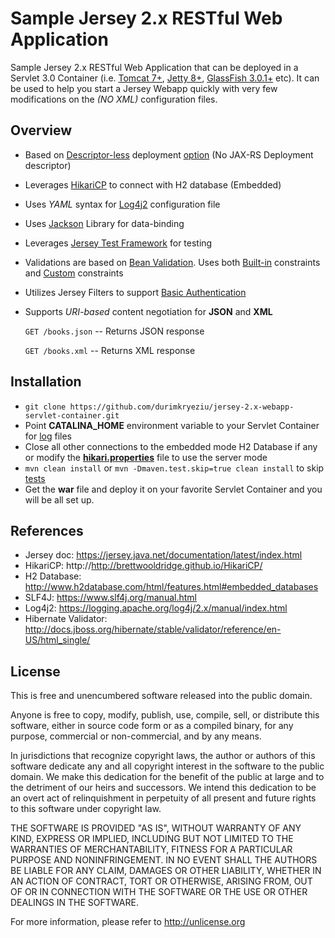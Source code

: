 # Sample Jersey 2.x RESTful Web Application
Sample Jersey 2.x RESTful Web Application that can be deployed in a Servlet 3.0 Container (i.e. [Tomcat 7+](http://tomcat.apache.org/tomcat-7.0-doc/), [Jetty 8+](http://www.eclipse.org/jetty/documentation/), [GlassFish 3.0.1+](https://glassfish.java.net/documentation.html) etc). 
It can be used to help you start a Jersey Webapp quickly with very few modifications on the _(NO XML)_ configuration files.

## Overview
- Based on [Descriptor-less](src/main/webapp) deployment [option](src/main/java/com/programmingskillz/SampleApplication.java) (No JAX-RS Deployment descriptor)
- Leverages [HikariCP](src/main/java/com/programmingskillz/repository/DataSource.java) to connect with H2 database (Embedded)
- Uses _YAML_ syntax for [Log4j2](src/main/resources/log4j2.yml) configuration file
- Uses [Jackson](src/main/java/com/programmingskillz/providers/SampleObjectMapperProvider.java) Library for data-binding
- Leverages [Jersey Test Framework](src/test/java/com/programmingskillz/resource/BookResourceTest.java) for testing
- Validations are based on [Bean Validation](http://beanvalidation.org/). Uses both [Built-in](src/main/java/com/programmingskillz/domain/Book.java) constraints and [Custom](src/main/java/com/programmingskillz/constraint/ValidIsbn.java) constraints
- Utilizes Jersey Filters to support [Basic Authentication](src/main/java/com/programmingskillz/providers/AuthFilter.java)
- Supports _URI-based_ content negotiation for **JSON** and **XML**

    `GET /books.json` -- Returns JSON response
    
    `GET /books.xml` -- Returns XML response

## Installation
- `git clone https://github.com/durimkryeziu/jersey-2.x-webapp-servlet-container.git`
- Point **CATALINA_HOME** environment variable to your Servlet Container for [log](src/main/resources/log4j2.yml#L8) files
- Close all other connections to the embedded mode H2 Database if any or modify the [**hikari.properties**](src/main/resources/hikari.properties) file to use the server mode
- `mvn clean install` or `mvn -Dmaven.test.skip=true clean install` to skip [tests](src/test/java/com/programmingskillz/resource/BookResourceTest.java)
- Get the **war** file and deploy it on your favorite Servlet Container and you will be all set up. 

## References
- Jersey doc: https://jersey.java.net/documentation/latest/index.html
- HikariCP: http://http://brettwooldridge.github.io/HikariCP/
- H2 Database: http://www.h2database.com/html/features.html#embedded_databases
- SLF4J: https://www.slf4j.org/manual.html
- Log4j2: https://logging.apache.org/log4j/2.x/manual/index.html
- Hibernate Validator: http://docs.jboss.org/hibernate/stable/validator/reference/en-US/html_single/

## License

This is free and unencumbered software released into the public domain.

Anyone is free to copy, modify, publish, use, compile, sell, or
distribute this software, either in source code form or as a compiled
binary, for any purpose, commercial or non-commercial, and by any
means.

In jurisdictions that recognize copyright laws, the author or authors
of this software dedicate any and all copyright interest in the
software to the public domain. We make this dedication for the benefit
of the public at large and to the detriment of our heirs and
successors. We intend this dedication to be an overt act of
relinquishment in perpetuity of all present and future rights to this
software under copyright law.

THE SOFTWARE IS PROVIDED "AS IS", WITHOUT WARRANTY OF ANY KIND,
EXPRESS OR IMPLIED, INCLUDING BUT NOT LIMITED TO THE WARRANTIES OF
MERCHANTABILITY, FITNESS FOR A PARTICULAR PURPOSE AND NONINFRINGEMENT.
IN NO EVENT SHALL THE AUTHORS BE LIABLE FOR ANY CLAIM, DAMAGES OR
OTHER LIABILITY, WHETHER IN AN ACTION OF CONTRACT, TORT OR OTHERWISE,
ARISING FROM, OUT OF OR IN CONNECTION WITH THE SOFTWARE OR THE USE OR
OTHER DEALINGS IN THE SOFTWARE.

For more information, please refer to <http://unlicense.org>
